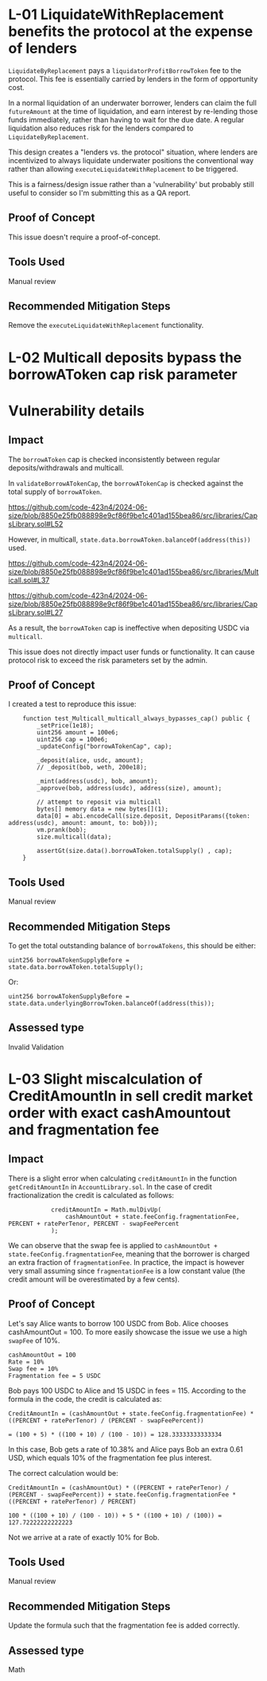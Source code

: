 # L-01 LiquidateWithReplacement benefits the protocol at the expense of lenders

`LiquidateByReplacement` pays a `liquidatorProfitBorrowToken` fee to the protocol. This fee is essentially carried by lenders in the form of opportunity cost.

In a normal liquidation of an underwater borrower, lenders can claim the full `futureAmount` at the time of liquidation, and earn interest by re-lending those funds immediately, rather than having to wait for the due date. A regular liquidation also reduces risk for the lenders compared to `LiquidateByReplacement`.

This design creates a "lenders vs. the protocol" situation, where lenders are incentivized to always liquidate underwater positions the conventional way rather than allowing `executeLiquidateWithReplacement` to be triggered.

This is a fairness/design issue rather than a 'vulnerability' but probably still useful to consider so I'm submitting this as a QA report.

## Proof of Concept

This issue doesn't require a proof-of-concept. 

## Tools Used

Manual review

## Recommended Mitigation Steps

Remove the `executeLiquidateWithReplacement` functionality.

# L-02 Multicall deposits bypass the borrowAToken cap risk parameter

# Vulnerability details

## Impact

The `borrowAToken` cap is checked inconsistently between regular deposits/withdrawals and multicall.

In `validateBorrowATokenCap`, the `borrowATokenCap` is checked against the total supply of `borrowAToken`.

https://github.com/code-423n4/2024-06-size/blob/8850e25fb088898e9cf86f9be1c401ad155bea86/src/libraries/CapsLibrary.sol#L52

However, in multicall, `state.data.borrowAToken.balanceOf(address(this))` used.

https://github.com/code-423n4/2024-06-size/blob/8850e25fb088898e9cf86f9be1c401ad155bea86/src/libraries/Multicall.sol#L37

https://github.com/code-423n4/2024-06-size/blob/8850e25fb088898e9cf86f9be1c401ad155bea86/src/libraries/CapsLibrary.sol#L27

As a result, the `borrowAToken` cap is ineffective when depositing USDC via `multicall`. 

This issue does not directly impact user funds or functionality. It can cause protocol risk to exceed the risk parameters set by the admin.

## Proof of Concept

I created a test to reproduce this issue:

```
    function test_Multicall_multicall_always_bypasses_cap() public {
        _setPrice(1e18);
        uint256 amount = 100e6;
        uint256 cap = 100e6;
        _updateConfig("borrowATokenCap", cap);

        _deposit(alice, usdc, amount);
        // _deposit(bob, weth, 200e18);

        _mint(address(usdc), bob, amount);
        _approve(bob, address(usdc), address(size), amount);

        // attempt to reposit via multicall
        bytes[] memory data = new bytes[](1);
        data[0] = abi.encodeCall(size.deposit, DepositParams({token: address(usdc), amount: amount, to: bob}));
        vm.prank(bob);
        size.multicall(data);

        assertGt(size.data().borrowAToken.totalSupply() , cap);        
    }
```


## Tools Used

Manual review

## Recommended Mitigation Steps

 To get the total outstanding balance of `borrowATokens`, this should be either:

```
uint256 borrowATokenSupplyBefore = state.data.borrowAToken.totalSupply();
```

Or:

```
uint256 borrowATokenSupplyBefore = state.data.underlyingBorrowToken.balanceOf(address(this));
```

## Assessed type

Invalid Validation

# L-03 Slight miscalculation of CreditAmountIn in sell credit market order with exact cashAmountout and fragmentation fee

## Impact

There is a slight error when calculating `creditAmountIn` in the function `getCreditAmountIn` in `AccountLibrary.sol`. In the case of credit fractionalization the credit is calculated as follows:

```
            creditAmountIn = Math.mulDivUp(
                cashAmountOut + state.feeConfig.fragmentationFee, PERCENT + ratePerTenor, PERCENT - swapFeePercent
            );
```
We can observe that the swap fee is applied to `cashAmountOut + state.feeConfig.fragmentationFee`, meaning that the borrower is charged an extra fraction of `fragmentationFee`. In practice, the impact is however very small assuming since `fragmentationFee` is a low constant value (the credit amount will be overestimated by a few cents).

## Proof of Concept

Let's say Alice wants to borrow 100 USDC from Bob. Alice chooses cashAmountOut = 100. To more easily showcase the issue we use a high `swapFee` of 10%.

```
cashAmountOut = 100
Rate = 10%
Swap fee = 10%
Fragmentation fee = 5 USDC
```

Bob pays 100 USDC to Alice and 15 USDC in fees = 115. According to the formula in the code, the credit is calculated as:

```
CreditAmountIn = (cashAmountOut + state.feeConfig.fragmentationFee) * ((PERCENT + ratePerTenor) / (PERCENT - swapFeePercent))

= (100 + 5) * ((100 + 10) / (100 - 10)) = 128.33333333333334
```

In this case, Bob gets a rate of 10.38% and Alice pays Bob an extra 0.61 USD, which equals 10% of the fragmentation fee plus interest.

The correct calculation would be:

```
CreditAmountIn = (cashAmountOut) * ((PERCENT + ratePerTenor) / (PERCENT - swapFeePercent)) + state.feeConfig.fragmentationFee * ((PERCENT + ratePerTenor) / PERCENT)

100 * ((100 + 10) / (100 - 10)) + 5 * ((100 + 10) / (100)) = 127.72222222222223
```

Not we arrive at a rate of exactly 10% for Bob.

## Tools Used

Manual review

## Recommended Mitigation Steps

Update the formula such that the fragmentation fee is added correctly.

## Assessed type

Math